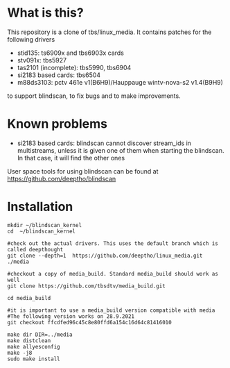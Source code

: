 # What is this?
This repository is a clone of tbs/linux_media.
It contains patches for the following drivers
* stid135: ts6909x and tbs6903x cards
* stv091x: tbs5927
* tas2101 (incomplete): tbs5990, tbs6904
* si2183 based cards: tbs6504
* m88ds3103: pctv 461e v1(B6H9)/Hauppauge wintv-nova-s2 v1.4(B9H9) 

to support blindscan, to fix bugs and to make improvements.


# Known problems
* si2183 based cards: blindscan cannot discover stream_ids in multistreams, unless it is given
 one of them when starting the blindscan. In that case, it will find the other ones


User space tools for using blindscan can be found at
https://github.com/deeptho/blindscan



# Installation
```
mkdir ~/blindscan_kernel
cd  ~/blindscan_kernel

#check out the actual drivers. This uses the default branch which is called deepthought
git clone --depth=1  https://github.com/deeptho/linux_media.git ./media

#checkout a copy of media_build. Standard media_build should work as well
git clone https://github.com/tbsdtv/media_build.git

cd media_build

#it is important to use a media_build version compatible with media
#The following version works on 28.9.2021
git checkout ffcdfed96c45c8e80ffd6a154c16d64c81416010

make dir DIR=../media
make distclean
make allyesconfig
make -j8
sudo make install
```
